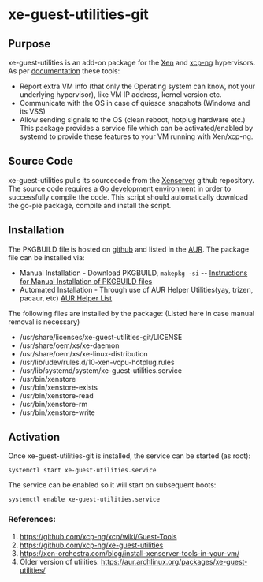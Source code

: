 # xe-guest-utilities-git

## Purpose
xe-guest-utilities is an add-on package for the [Xen](https://xenproject.org/developers/teams/xen-hypervisor/) and [xcp-ng](https://xcp-ng.org/) hypervisors. As per [documentation](https://xenproject.org/developers/teams/xen-hypervisor/) these tools:
  - Report extra VM info (that only the Operating system can know, not your underlying hypervisor), like VM IP address, kernel version etc.
  - Communicate with the OS in case of quiesce snapshots (Windows and its VSS)
  - Allow sending signals to the OS (clean reboot, hotplug hardware etc.)
This package provides a service file which can be activated/enabled by systemd to provide these features to your VM running with Xen/xcp-ng.

## Source Code
xe-guest-utilities pulls its sourcecode from the [Xenserver](https://github.com/xenserver/xe-guest-utilities) github repository. The source code requires a [Go development environment](https://golang.org/doc/install) in order to successfully compile the code. This script should automatically download the go-pie package, compile and install the script.

## Installation
The PKGBUILD file is hosted on [github](https://github.com/kevdogg/xe-guest-utilities-git) and listed in the [AUR](https://aur.archlinux.org/packages/xe-guest-utilities-git/). The package file can be installed via:
  - Manual Installation - Download PKGBUILD, `makepkg -si` -- [Instructions for Manual Installation of PKGBUILD files](https://wiki.archlinux.org/index.php/Arch_User_Repository#Installing_packages)
  - Automated Installation - Through use of AUR Helper Utilities(yay, trizen, pacaur, etc) [AUR Helper List](https://wiki.archlinux.org/index.php/AUR_helpers) 

The following files are installed by the package: (Listed here in case manual removal is necessary)
  - /usr/share/licenses/xe-guest-utilities-git/LICENSE
  - /usr/share/oem/xs/xe-daemon
  - /usr/share/oem/xs/xe-linux-distribution
  - /usr/lib/udev/rules.d/10-xen-vcpu-hotplug.rules
  - /usr/lib/systemd/system/xe-guest-utilities.service
  - /usr/bin/xenstore
  - /usr/bin/xenstore-exists
  - /usr/bin/xenstore-read
  - /usr/bin/xenstore-rm
  - /usr/bin/xenstore-write


## Activation
Once xe-guest-utilities-git is installed, the service can be started (as root):
```
systemctl start xe-guest-utilities.service
```

The service can be enabled so it will start on subsequent boots:
```
systemctl enable xe-guest-utilities.service
```

### References:
1. https://github.com/xcp-ng/xcp/wiki/Guest-Tools
2. https://github.com/xcp-ng/xe-guest-utilities
3. https://xen-orchestra.com/blog/install-xenserver-tools-in-your-vm/
4. Older version of utilities: https://aur.archlinux.org/packages/xe-guest-utilities/

